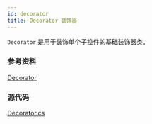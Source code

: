```yaml
---
id: decorator
title: Decorator 装饰器
---
```


`Decorator` 是用于装饰单个子控件的基础装饰器类。

### 参考资料

[Decorator](https://api-docs.avaloniaui.net/docs/T_Avalonia_Controls_Decorator)

### 源代码

[Decorator.cs](https://github.com/AvaloniaUI/Avalonia/blob/master/src/Avalonia.Controls/Decorator.cs)